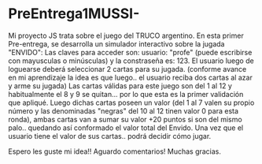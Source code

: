 # PreEntrega1MUSSI-
Mi proyecto JS trata sobre el juego del TRUCO argentino.
En esta primer Pre-entrega, se desarrolla un simulador interactivo sobre la jugada "ENVIDO": Las claves para acceder son: usuario: "profe" (puede escribirse con mayusculas o minúsculas) y la constraseña es: 123. El usuario luego de loguearse deberá seleccionar 2 cartas para su jugada. (conforme avance en mi aprendizaje la idea es que luego.. el usuario reciba dos cartas al azar y arme su jugada) Las cartas válidas para este juego son del 1 al 12 y habitualmente el 8 y 9 se quitan... por lo que esta es la primer validación que apliqué. Luego dichas cartas poseen un valor (del 1 al 7 valen su propio número y las denominadas "negras" del 10 al 12 tinen valor 0 para esta ronda), ambas cartas van a sumar su valor +20 puntos si son del mismo palo.. quedando así conformado el valor total del Envido. Una vez que el usuario tiene el valor de sus cartas.. podrá decidir cómo jugar.

Espero les guste mi idea!! Aguardo comentarios! Muchas gracias.